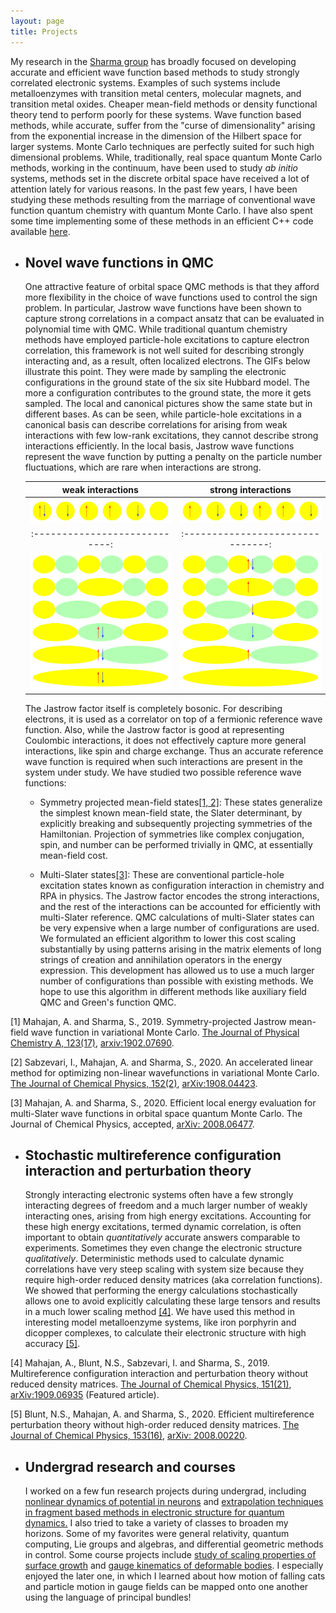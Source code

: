 ```yaml
---
layout: page
title: Projects
---
```


My research in the [Sharma group](https://www.colorado.edu/lab/sharmagroup/) has broadly focused on developing accurate and efficient wave function based methods to study strongly correlated electronic systems. Examples of such systems include metalloenzymes with transition metal centers, molecular magnets, and transition metal oxides. Cheaper mean-field methods or density functional theory tend to perform poorly for these systems. Wave function based methods, while accurate, suffer from the "curse of dimensionality" arising from the exponential increase in the dimension of the Hilbert space for larger systems. Monte Carlo techniques are perfectly suited for such high dimensional problems. While, traditionally, real space quantum Monte Carlo methods, working in the continuum, have been used to study *ab initio* systems, methods set in the discrete orbital space have received a lot of attention lately for various reasons. In the past few years, I have been studying these methods resulting from the marriage of conventional wave function quantum chemistry with quantum Monte Carlo. I have also spent some time implementing some of these methods in an efficient C++ code available [here](https://github.com/sanshar/VMC/tree/master).

* ## Novel wave functions in QMC
    One attractive feature of orbital space QMC methods is that they afford more flexibility in the choice of wave functions used to control the sign problem. In particular, Jastrow wave functions have been shown to capture strong correlations in a compact ansatz that can be evaluated in polynomial time with QMC. While traditional quantum chemistry methods have employed particle-hole excitations to capture electron correlation, this framework is not well suited for describing strongly interacting and, as a result, often localized electrons. The GIFs below illustrate this point. They were made by sampling the electronic configurations in the ground state of the six site Hubbard model. The more a configuration contributes to the ground state, the more it gets sampled. The local and canonical pictures show the same state but in different bases. As can be seen, while particle-hole excitations in a canonical basis can describe correlations for arising from weak interactions with few low-rank excitations, they cannot describe strong interactions efficiently. In the local basis, Jastrow wave functions represent the wave function by putting a penalty on the particle number fluctuations, which are rare when interactions are strong.

   weak interactions             | strong interactions
   :----------------------------:|:-------------------------------:
   ![locu1](/assets/loc_u1.gif)  | ![locu10](/assets/loc_u10.gif)
   :----------------------------:|:-------------------------------:
   ![canu1](/assets/can_u1.gif)  | ![canu10](/assets/can_u10.gif)
    
    The Jastrow factor itself is completely bosonic. For describing electrons, it is used as a correlator on top of a fermionic reference wave function. Also, while the Jastrow factor is good at representing Coulombic interactions, it does not effectively capture more general interactions, like spin and charge exchange. Thus an accurate reference wave function is required when such interactions are present in the system under study. We have studied two possible reference wave functions: 
    * Symmetry projected mean-field states[\[1, 2\]](#symm): These states generalize the simplest known mean-field state, the Slater determinant, by explicitly breaking and subsequently projecting symmetries of the Hamiltonian. Projection of symmetries like complex conjugation, spin, and number can be performed trivially in QMC, at essentially mean-field cost. 

    * Multi-Slater states[\[3\]](#multi): These are conventional particle-hole excitation states known as configuration interaction in chemistry and RPA in physics. The Jastrow factor encodes the strong interactions, and the rest of the interactions can be accounted for efficiently with multi-Slater reference. QMC calculations of multi-Slater states can be very expensive when a large number of configurations are used. We formulated an efficient algorithm to lower this cost scaling substantially by using patterns arising in the matrix elements of long strings of creation and annihilation operators in the energy expression. This development has allowed us to use a much larger number of configurations than possible with existing methods. We hope to use this algorithm in different methods like auxiliary field QMC and Green's function QMC.




<a name="symm"></a>[1] Mahajan, A. and Sharma, S., 2019. Symmetry-projected Jastrow mean-field wave function in variational Monte Carlo. [The Journal of Physical Chemistry A, 123(17)](https://pubs.acs.org/doi/abs/10.1021/acs.jpca.9b01583), [arxiv:1902.07690](arXiv:1902.07690).

[2] Sabzevari, I., Mahajan, A. and Sharma, S., 2020. An accelerated linear method for optimizing non-linear wavefunctions in variational Monte Carlo. [The Journal of Chemical Physics, 152(2)](https://aip.scitation.org/doi/abs/10.1063/1.5125803), [arXiv:1908.04423](https://arxiv.org/abs/1908.04423).

<a name="multi"></a>[3] Mahajan, A. and Sharma, S., 2020. Efficient local energy evaluation for multi-Slater wave functions in orbital space quantum Monte Carlo. The Journal of Chemical Physics, accepted, [arXiv: 2008.06477](https://arxiv.org/abs/2008.06477).

* ## Stochastic multireference configuration interaction and perturbation theory 
    Strongly interacting electronic systems often have a few strongly interacting degrees of freedom and a much larger number of weakly interacting ones, arising from high energy excitations. Accounting for these high energy excitations, termed dynamic correlation, is often important to obtain *quantitatively* accurate answers comparable to experiments. Sometimes they even change the electronic structure *qualitatively*. Deterministic methods used to calculate dynamic correlations have very steep scaling with system size because they require high-order reduced density matrices (aka correlation functions). We showed that performing the energy calculations stochastically allows one to avoid explicitly calculating these large tensors and results in a much lower scaling method [\[4\]](#mrci). We have used this method in interesting model metalloenzyme systems, like iron porphyrin and dicopper complexes, to calculate their electronic structure with high accuracy [\[5\]](#mrpt). 

<a name="mrci"></a>[4] Mahajan, A., Blunt, N.S., Sabzevari, I. and Sharma, S., 2019. Multireference configuration interaction and perturbation theory without reduced density matrices. [The Journal of Chemical Physics, 151(21)](https://aip.scitation.org/doi/abs/10.1063/1.5128115), [arXiv:1909.06935](https://arxiv.org/abs/1909.06935) (Featured article).

<a name="mrpt"></a>[5] Blunt, N.S., Mahajan, A. and Sharma, S., 2020. Efficient multireference perturbation theory without high-order reduced density matrices. [The Journal of Chemical Physics, 153(16)](https://aip.scitation.org/doi/10.1063/5.0023353), [arXiv: 2008.00220](https://arxiv.org/abs/2008.00220).


* ## Undergrad research and courses
    I worked on a few fun research projects during undergrad, including [nonlinear dynamics of potential in neurons](/assets/slp_presentation.pdf) and [extrapolation techniques in fragment based methods in electronic structure for quantum dynamics.](/assets/msp_presentation2.pdf) I also tried to take a variety of classes to broaden my horizons. Some of my favorites were general relativity, quantum computing, Lie groups and algebras, and differential geometric methods in control. Some course projects include [study of scaling properties of surface growth](/assets/ep413_report.pdf) and [gauge kinematics of deformable bodies](/assets/sc_report.pdf). I especially enjoyed the later one, in which I learned about how motion of falling cats and particle motion in gauge fields can be mapped onto one another using the language of principal bundles!
